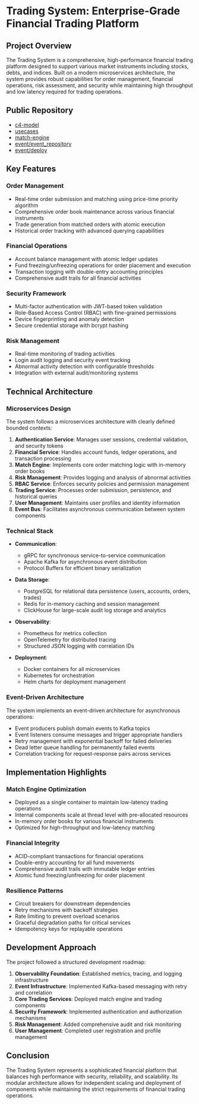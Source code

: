 # Trading System: Enterprise-Grade Financial Trading Platform

## Project Overview

The Trading System is a comprehensive, high-performance financial trading platform designed to support various market instruments including stocks, debts, and indices. Built on a modern microservices architecture, the system provides robust capabilities for order management, financial operations, risk assessment, and security while maintaining high throughput and low latency required for trading operations.

## Public Repository

- [c4-model](https://github.com/tihaya-anon/tx_sys-doc-c4model)
- [usecases](https://github.com/tihaya-anon/tx_sys-doc-usecases)
- [match-engine](https://github.com/tihaya-anon/matching_deploy)
- [event/event_repository](https://github.com/tihaya-anon/tx_sys-event-event_repository)
- [event/deploy](https://github.com/tihaya-anon/tx_sys-event)

## Key Features

### Order Management
- Real-time order submission and matching using price-time priority algorithm
- Comprehensive order book maintenance across various financial instruments
- Trade generation from matched orders with atomic execution
- Historical order tracking with advanced querying capabilities

### Financial Operations
- Account balance management with atomic ledger updates
- Fund freezing/unfreezing operations for order placement and execution
- Transaction logging with double-entry accounting principles
- Comprehensive audit trails for all financial activities

### Security Framework
- Multi-factor authentication with JWT-based token validation
- Role-Based Access Control (RBAC) with fine-grained permissions
- Device fingerprinting and anomaly detection
- Secure credential storage with bcrypt hashing

### Risk Management
- Real-time monitoring of trading activities
- Login audit logging and security event tracking
- Abnormal activity detection with configurable thresholds
- Integration with external audit/monitoring systems

## Technical Architecture

### Microservices Design

The system follows a microservices architecture with clearly defined bounded contexts:

1. **Authentication Service**: Manages user sessions, credential validation, and security tokens
2. **Financial Service**: Handles account funds, ledger operations, and transaction processing
3. **Match Engine**: Implements core order matching logic with in-memory order books
4. **Risk Management**: Provides logging and analysis of abnormal activities
5. **RBAC Service**: Enforces security policies and permission management
6. **Trading Service**: Processes order submission, persistence, and historical queries
7. **User Management**: Maintains user profiles and identity information
8. **Event Bus**: Facilitates asynchronous communication between system components

### Technical Stack

- **Communication**: 
  - gRPC for synchronous service-to-service communication
  - Apache Kafka for asynchronous event distribution
  - Protocol Buffers for efficient binary serialization

- **Data Storage**: 
  - PostgreSQL for relational data persistence (users, accounts, orders, trades)
  - Redis for in-memory caching and session management
  - ClickHouse for large-scale audit log storage and analytics

- **Observability**: 
  - Prometheus for metrics collection
  - OpenTelemetry for distributed tracing
  - Structured JSON logging with correlation IDs

- **Deployment**: 
  - Docker containers for all microservices
  - Kubernetes for orchestration
  - Helm charts for deployment management

### Event-Driven Architecture

The system implements an event-driven architecture for asynchronous operations:

- Event producers publish domain events to Kafka topics
- Event listeners consume messages and trigger appropriate handlers
- Retry management with exponential backoff for failed deliveries
- Dead letter queue handling for permanently failed events
- Correlation tracking for request-response pairs across services

## Implementation Highlights

### Match Engine Optimization

- Deployed as a single container to maintain low-latency trading operations
- Internal components scale at thread level with pre-allocated resources
- In-memory order books for various financial instruments
- Optimized for high-throughput and low-latency matching

### Financial Integrity

- ACID-compliant transactions for financial operations
- Double-entry accounting for all fund movements
- Comprehensive audit trails with immutable ledger entries
- Atomic fund freezing/unfreezing for order placement

### Resilience Patterns

- Circuit breakers for downstream dependencies
- Retry mechanisms with backoff strategies
- Rate limiting to prevent overload scenarios
- Graceful degradation paths for critical services
- Idempotency keys for replayable operations

## Development Approach

The project followed a structured development roadmap:

1. **Observability Foundation**: Established metrics, tracing, and logging infrastructure
2. **Event Infrastructure**: Implemented Kafka-based messaging with retry and correlation
3. **Core Trading Services**: Deployed match engine and trading components
4. **Security Framework**: Implemented authentication and authorization mechanisms
5. **Risk Management**: Added comprehensive audit and risk monitoring
6. **User Management**: Completed user registration and profile management

## Conclusion

The Trading System represents a sophisticated financial platform that balances high performance with security, reliability, and scalability. Its modular architecture allows for independent scaling and deployment of components while maintaining the strict requirements of financial trading operations.
